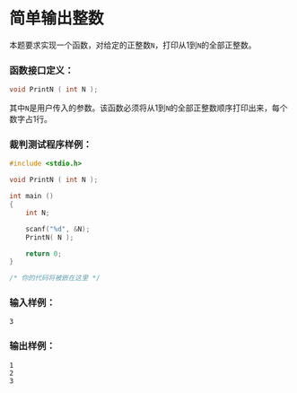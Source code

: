 # 简单输出整数
本题要求实现一个函数，对给定的正整数`N`，打印从1到`N`的全部正整数。

### 函数接口定义：
```c
void PrintN ( int N );
```
其中`N`是用户传入的参数。该函数必须将从1到`N`的全部正整数顺序打印出来，每个数字占1行。

### 裁判测试程序样例：
```c
#include <stdio.h>

void PrintN ( int N );

int main ()
{
    int N;

    scanf("%d", &N);
    PrintN( N );

    return 0;
}

/* 你的代码将被嵌在这里 */
```
### 输入样例：
```
3
```
### 输出样例：
```
1
2
3
```